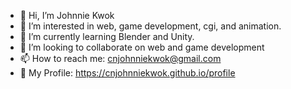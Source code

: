 - 👋 Hi, I’m Johnnie Kwok
- 👀 I’m interested in web, game development, cgi, and animation.
- 🌱 I’m currently learning Blender and Unity.
- 💞️ I’m looking to collaborate on web and game development
- 📫 How to reach me: cnjohnniekwok@gmail.com
- 👤 My Profile: https://cnjohnniekwok.github.io/profile
